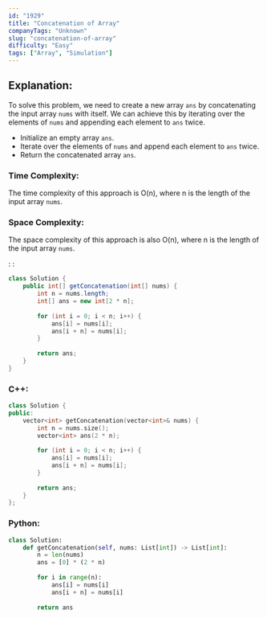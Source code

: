 ```yaml
---
id: "1929"
title: "Concatenation of Array"
companyTags: "Unknown"
slug: "concatenation-of-array"
difficulty: "Easy"
tags: ["Array", "Simulation"]
---
```


## Explanation:
To solve this problem, we need to create a new array `ans` by concatenating the input array `nums` with itself. We can achieve this by iterating over the elements of `nums` and appending each element to `ans` twice.

- Initialize an empty array `ans`.
- Iterate over the elements of `nums` and append each element to `ans` twice.
- Return the concatenated array `ans`.

### Time Complexity:
The time complexity of this approach is O(n), where n is the length of the input array `nums`.

### Space Complexity:
The space complexity of this approach is also O(n), where n is the length of the input array `nums`.

:
:
```java
class Solution {
    public int[] getConcatenation(int[] nums) {
        int n = nums.length;
        int[] ans = new int[2 * n];
        
        for (int i = 0; i < n; i++) {
            ans[i] = nums[i];
            ans[i + n] = nums[i];
        }
        
        return ans;
    }
}
```

### C++:
```cpp
class Solution {
public:
    vector<int> getConcatenation(vector<int>& nums) {
        int n = nums.size();
        vector<int> ans(2 * n);
        
        for (int i = 0; i < n; i++) {
            ans[i] = nums[i];
            ans[i + n] = nums[i];
        }
        
        return ans;
    }
};
```

### Python:
```python
class Solution:
    def getConcatenation(self, nums: List[int]) -> List[int]:
        n = len(nums)
        ans = [0] * (2 * n)
        
        for i in range(n):
            ans[i] = nums[i]
            ans[i + n] = nums[i]
        
        return ans
```
